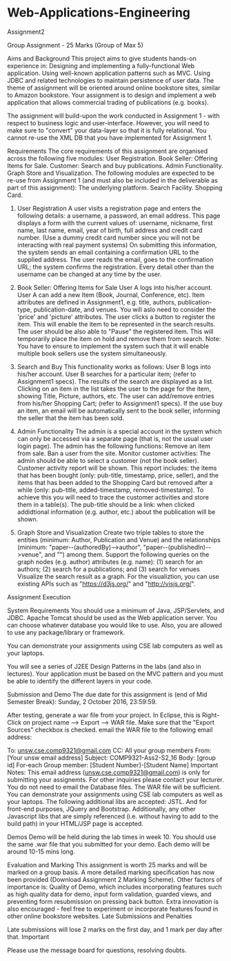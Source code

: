 # Web-Applications-Engineering
Assignment2

Group Assignment - 25 Marks (Group of Max 5)

Aims and Background
This project aims to give students hands-on experience in:
Designing and implementing a fully-functional Web application.
Using well-known application patterns such as MVC.
Using JDBC and related technologies to maintain persistence of user data.
The theme of assignment will be oriented around online bookstore sites, similar to Amazon bookstore. Your assignment is to design and implement a web application that allows commercial trading of publications (e.g. books).

The assignment will build-upon the work conducted in Assignment 1 - with respect to business logic and user-interface. However, you will need to make sure to "convert" your data-layer so that it is fully relational. You cannot re-use the XML DB that you have implemented for Assignment 1.

Requirements
The core requirements of this assignment are organised across the following five modules:
User Registration.
Book Seller: Offering Items for Sale.
Customer: Search and buy publications.
Admin Functionality.
Graph Store and Visualization.
The following modules are expected to be re-use from Assignment 1 (and must also be included in the deliverable as part of this assignment):
The underlying platform.
Search Facility.
Shopping Card.

1. User Registration
A user visits a registration page and enters the following details: a username, a password, an email address.
This page displays a form with the current values of: username, nickname, first name, last name, email, year of birth, full address and credit card number. (Use a dummy credit card number since you will not be interacting with real payment systems)
On submitting this information, the system sends an email containing a confirmation URL to the supplied address.
The user reads the email, goes to the confirmation URL; the system confirms the registration.
Every detail other than the username can be changed at any time by the user.

2. Book Seller: Offering Items for Sale
User A logs into his/her account.
User A can add a new Item (Book, Journal, Conference, etc). Item attributes are defined in Assignment1, e.g. title, authors, publication-type, publication-date, and venues. You will aslo need to consider the 'price' and 'picture' attributes.
The user clicks a button to register the item. This will enable the item to be represented in the search results.
The user should be also able to "Pause" the registered item. This will temporarily place the item on hold and remove them from search.
Note: You have to ensure to implement the system such that it will enable multiple book sellers use the system simultaneously.

3. Search and Buy
This functionality works as follows:
User B logs into his/her account.
User B searches for a particular item; (refer to Assignment1 specs).
The results of the search are displayed as a list.
Clicking on an item in the list takes the user to the page for the item, showing Title, Picture, authors, etc.
The user can add/remove entries from his/her Shopping Cart; (refer to Assignment1 specs). 
If the use buy an item, an email will be automatically sent to the book seller, informing the seller that the item has been sold.

4. Admin Functionality
The admin is a special account in the system which can only be accessed via a separate page (that is, not the usual user login page). The admin has the following functions:
Remove an item from sale.
Ban a user from the site.
Monitor customer activities:
The admin should be able to select a customer (not the book seller).
Customer activity report will be shown. This report includes: the items that has been bought (only: pub-title, timestamp, price, seller), and the items that has been added to the Shopping Card but removed after a while (only: pub-title, added-timestamp, removed-timestamp). To achieve this you will need to trace the customer activities and store them in a table(s).
The pub-title should be a link: when clicked addidtional information (e.g. author, etc.) about the publication will be shown.

5. Graph Store and Visualization
Create two triple tables to store the entities (minimum: Author, Publication and Venue) and the relationships (minimum: "paper--(authoredBy)-->author", "paper--(publishedIn)-->venue", and "") among them.
Support the following queries on the graph nodes (e.g. author) attributes (e.g. name): (1) search for an authors; (2) search for a publications; and (3) search for venues
Visualize the search result as a graph. For the visualiztion, you can use existing APIs such as "https://d3js.org/" and "http://visjs.org/".

Assignment Execution

System Requirements
You should use a minimum of Java, JSP/Servlets, and JDBC. Apache Tomcat should be used as the Web application server. You can choose whatever database you would like to use. Also, you are allowed to use any package/library or framework.

You can demonstrate your assignments using CSE lab computers as well as your laptops.

You will see a series of J2EE Design Patterns in the labs (and also in lectures). Your application must be based on the MVC pattern and you must be able to identify the different layers in your code.

Submission and Demo
The due date for this assignment is (end of Mid Semester Break): Sunday, 2 October 2016, 23:59:59.

After testing, generate a war file from your project. In Eclipse, this is Right-Click on project name --> Export --> WAR file. Make sure that the "Export Sources" checkbox is checked.
email the WAR file to the following email address:

To: unsw.cse.comp9321@gmail.com
CC: All your group members
From: [Your unsw email address]
Subject: COMP9321-Ass2-S2_16
Body: 
  [group id]
  For-each Group member: [Student Number]-[Student Name]
Important Notes:
This email address (unsw.cse.comp9321@gmail.com) is only for submitting your assignemts. For other inquiries please contact your lecturer.
You do not need to email the Database files. The WAR file will be sufficient.
You can demonstrate your assignments using CSE lab computers as well as your laptops.
The following additional libs are accepted: JSTL. And for front-end purposes, JQuery and Bootstrap. Additionally, any other Javascript libs that are simply referenced (i.e. without having to add to the build path) in your HTML/JSP page is accepted.
 
Demos
Demo will be held during the lab times in week 10. You should use the same .war file that you submitted for your demo.
Each demo will be around 10-15 mins long.

Evaluation and Marking
This assignment is worth 25 marks and will be marked on a group basis. A more detailed marking specification has now been provided (Download Assignment 2 Marking Scheme). Other factors of importance is: Quality of Demo, which includes incorporating features such as high quality data for demo, input form validation, guarded views, and preventing form resubmission on pressing back button. Extra innovation is also encouraged - feel free to experiment or incorporate features found in other online bookstore websites. 
Late Submissions and Penalties

Late submissions will lose 2 marks on the first day, and 1 mark per day after that.
Important

Please use the message board for questions, resolving doubts.
